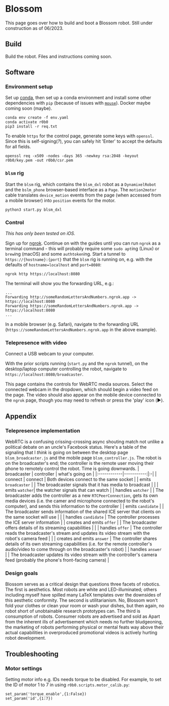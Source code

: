 # Blossom

This page goes over how to build and boot a Blossom robot.
Still under construction as of 06/2023.

## Build

Build the robot.
Files and instructions coming soon.

## Software

### Environment setup
Set up [conda](https://conda.io), then set up a conda environment and install some other dependencies with `pip` (because of issues with [`mouse`](https://github.com/boppreh/mouse/issues/75)). Docker maybe coming soon (maybe).
```
conda env create -f env.yaml
conda activate r0b0
pip3 install -r req.txt 
```

To enable `https` for the control page, generate some keys with `openssl`.
Since this is self-signing(*?*), you can safely hit 'Enter' to accept the defaults for all fields.
```
openssl req -x509 -nodes -days 365 -newkey rsa:2048 -keyout r0b0/key.pem -out r0b0/csr.pem
```

### `blsm` rig
Start the `blsm` rig, which contains the `blsm_dxl` robot as a `DynamixelRobot` and the `bslm_phone` browser-based interface as a `Page`. The `motion2motor` cable translates `device_motion` events from the page (when accessed from a mobile browser) into `position` events for the motor.
```
python3 start.py blsm_dxl
```

### Control

*This has only been tested on iOS.*

Sign up for [ngrok](https://ngrok.com).
Continue on with the guides until you can run `ngrok` as a terminal command - this will probably require some `sudo apt`ing (Linux) or `brew`ing (macOS) and some `authtoken`ing.
Start a tunnel to `https://{hostname}:{port}` that the `blsm` rig is running on, e.g. with the defaults of `hostname=localhost` and `port=8080`:
```
ngrok http https://localhost:8080
```

The terminal will show you the forwarding URL, e.g.:
```
...
Forwarding http://someRandomLettersAndNumbers.ngrok.app -> https://localhost:8080
Forwarding https://someRandomLettersAndNumbers.ngrok.app -> https://localhost:8080
...
```

In a mobile browser (e.g. Safari), navigate to the forwarding URL (`https://someRandomLettersAndNumbers.ngrok.app` in the above example). 

### Telepresence with video

Connect a USB webcam to your computer.

With the prior scripts running (`start.py` and the `ngrok` tunnel), on the desktop/laptop computer controlling the robot, navigate to `https://localhost:8080/broadcaster`.

This page contains the controls for WebRTC media sources.
Select the connected webcam in the dropdown, which should begin a video feed on the page.
The video should also appear on the mobile device connected to the `ngrok` page, though you may need to refresh or press the 'play' icon (▶️).

## Appendix

### Telepresence implementation
WebRTC is a confusing crissing-crossing async shouting match not unlike a political debate on an uncle's Facebook status.
Here's a table of the signaling that I *think* is going on between the desktop page `blsm_broadcaster.js` and the mobile page `blsm_controller.js`.
The robot is on the broadcaster's end; the controller is the remote user moving their phone to remotely control the robot.
Time is going downwards.
| broadcaster | controller | what's going on |
|:------------|-----------:|:-|
| connect | connect | Both devices connect to the same socket |
| emits `broadcaster` | | The broadcaster signals that it has media to broadcast |
| | emits `watcher`| the watcher signals that can watch |
| handles `watcher` | | The broadcaster adds the controller as a new `RTCPeerConnection`, gets its own media devices (i.e. the camer and microphone connected to the robot's computer), and sends this information to the controller |
| emits `candidate` | | The broadcaster sends information of the shared ICE server that clients on the same socket will use |
| | handles `candidate` | The controller processes the ICE server information |
| creates and emits `offer` | | The broadcaster offers details of its streaming capabilities |
| | handles `offer` | The controller reads the broadcaster's stream and updates its video stream with the robot's camera feed | 
| | creates and emits `answer` | The controller shares details of its own streaming capabilities (i.e. for the remote controller's audio/video to come through on the broadcaster's robot) |
| handles `answer` | | The broadcaster updates its video stream with the controller's camera feed (probably the phone's front-facing camera) |


### Design goals
Blossom serves as a critical design that questions three facets of robotics.
The first is aesthetics.
Most robots are white and LED-illuminated; others including myself have spilled many LaTeX templates over the downsides of this aesthetic conformity.
The second is utilitarianism.
No, Blossom won't fold your clothes or clean your room or wash your dishes, but then again, no robot short of unobtainable research prototypes can.
The third is consumption of robots.
Consumer robots are advertised and sold as 
Apart from the inherent ills of advertisement which needs no further bludgeoning, the marketing of robots performing physical or mental feats way above their actual capabilities in overproduced promotional videos is actively hurting robot development.

## Troubleshooting

### Motor settings
Setting motor info e.g. IDs needs torque to be disabled.
For example, to set the ID of motor 1 to 7 in using `r0b0.scripts.motor_calib.py`:
```
set_param('torque_enable',{1:False})
set_param('id',{1:7})
```
